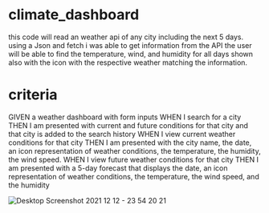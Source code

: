 # climate_dashboard
this code will read an weather api of any city including the next 5 days. using a Json and fetch i was able to get information from the API the user will be able to find the temperature, wind, and humidity for all days shown also with the icon with the respective weather matching the information.

# criteria 
GIVEN a weather dashboard with form inputs
WHEN I search for a city
THEN I am presented with current and future conditions for that city and that city is added to the search history
WHEN I view current weather conditions for that city
THEN I am presented with the city name, the date, an icon representation of weather conditions, the temperature, the humidity, the wind speed.
WHEN I view future weather conditions for that city
THEN I am presented with a 5-day forecast that displays the date, an icon representation of weather conditions, the temperature, the wind speed, and the humidity

![Desktop Screenshot 2021 12 12 - 23 54 20 21](https://user-images.githubusercontent.com/93230917/145760318-7cf69d2a-d927-4b24-8559-f4dcbcddd93c.png)
